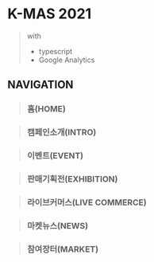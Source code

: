 # K-MAS 2021

> with
>
> - typescript
> - Google Analytics

## NAVIGATION

> ### 홈(HOME)

> ### 캠페인소개(INTRO)

> ### 이벤트(EVENT)

> ### 판매기획전(EXHIBITION)

> ### 라이브커머스(LIVE COMMERCE)

> ### 마켓뉴스(NEWS)

> ### 참여장터(MARKET)
